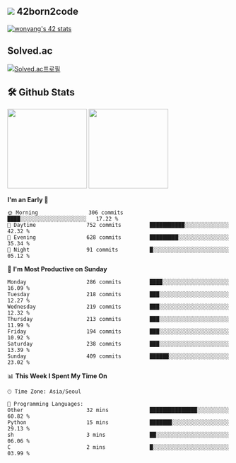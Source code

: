 
## <img src="https://img.shields.io/badge/-000000?style=flat&logo=42&logoColor=white"> 42born2code
[![wonyang's 42 stats](https://badge42.vercel.app/api/v2/cl5nhe5b6007809kydha7ht42/stats?cursusId=21&coalitionId=88)](https://profile.intra.42.fr/users/wonyang)

## Solved.ac
[![Solved.ac프로필](http://mazassumnida.wtf/api/v2/generate_badge?boj=bennyws)](https://solved.ac/bennyws)

## 🛠️ Github Stats
<p>
  <img height="180em" src="https://github-readme-stats-veggie-garden.vercel.app/api?username=gemstoneyang&show_icons=true&include_all_commits=true&bg_color=30,e96443,904e95&title_color=fff&text_color=fff">
  <img height="180em" src="https://github-readme-stats-veggie-garden.vercel.app/api/top-langs/?username=gemstoneyang&layout=compact&bg_color=30,e96443,904e95&title_color=fff&text_color=fff">
</p>

<!--START_SECTION:waka-->
**I'm an Early 🐤** 

```text
🌞 Morning                306 commits         ████░░░░░░░░░░░░░░░░░░░░░   17.22 % 
🌆 Daytime                752 commits         ███████████░░░░░░░░░░░░░░   42.32 % 
🌃 Evening                628 commits         █████████░░░░░░░░░░░░░░░░   35.34 % 
🌙 Night                  91 commits          █░░░░░░░░░░░░░░░░░░░░░░░░   05.12 % 
```
📅 **I'm Most Productive on Sunday** 

```text
Monday                   286 commits         ████░░░░░░░░░░░░░░░░░░░░░   16.09 % 
Tuesday                  218 commits         ███░░░░░░░░░░░░░░░░░░░░░░   12.27 % 
Wednesday                219 commits         ███░░░░░░░░░░░░░░░░░░░░░░   12.32 % 
Thursday                 213 commits         ███░░░░░░░░░░░░░░░░░░░░░░   11.99 % 
Friday                   194 commits         ███░░░░░░░░░░░░░░░░░░░░░░   10.92 % 
Saturday                 238 commits         ███░░░░░░░░░░░░░░░░░░░░░░   13.39 % 
Sunday                   409 commits         ██████░░░░░░░░░░░░░░░░░░░   23.02 % 
```


📊 **This Week I Spent My Time On** 

```text
🕑︎ Time Zone: Asia/Seoul

💬 Programming Languages: 
Other                    32 mins             ███████████████░░░░░░░░░░   60.82 % 
Python                   15 mins             ███████░░░░░░░░░░░░░░░░░░   29.13 % 
sh                       3 mins              ██░░░░░░░░░░░░░░░░░░░░░░░   06.06 % 
C                        2 mins              █░░░░░░░░░░░░░░░░░░░░░░░░   03.99 % 
```


<!--END_SECTION:waka-->

